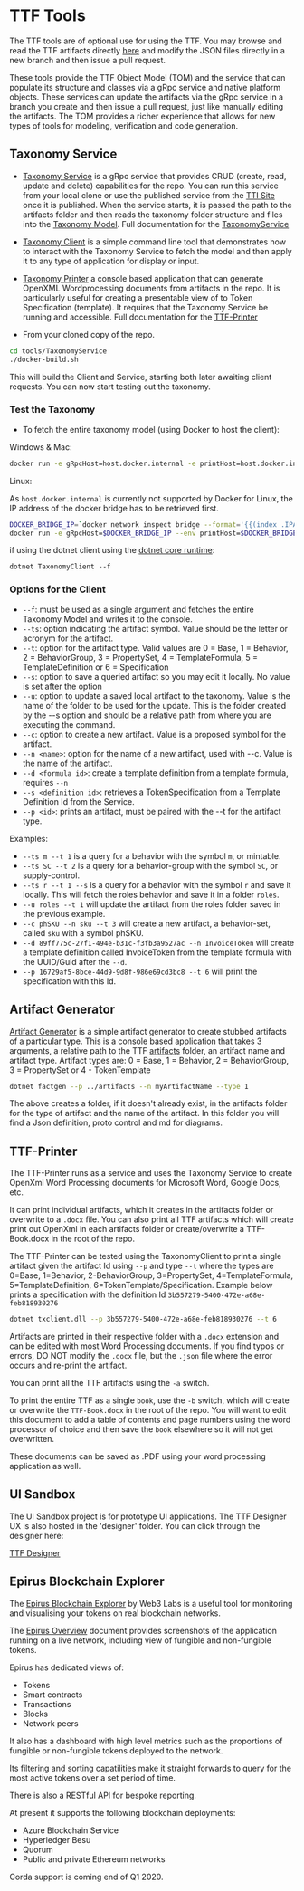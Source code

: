 # TTF Tools

The TTF tools are of optional use for using the TTF. You may browse and read the TTF artifacts directly [here](https://github.com/InterWorkAlliance/TokenTaxonomyFramework/artifacts/) and modify the JSON files directly in a new branch and then issue a pull request.

These tools provide the TTF Object Model (TOM) and the service that can populate its structure and classes via a gRpc service and native platform objects. These services can update the artifacts via the gRpc service in a branch you create and then issue a pull request, just like manually editing the artifacts. The TOM provides a richer experience that allows for new types of tools for modeling, verification and code generation.

## Taxonomy Service

- [Taxonomy Service](TaxonomyService/TaxonomyService) is a gRpc service that provides CRUD (create, read, update and delete) capabilities for the repo.  You can run this service from your local clone or use the published service from the [TTI Site](http://tokentaxonomy.org) once it is published. When the service starts, it is passed the path to the artifacts folder and then reads the taxonomy folder structure and files into the [Taxonomy Model](../model/tom.md). Full documentation for the [TaxonomyService](../model/taxonomyServices.md)

- [Taxonomy Client](TaxonomyService/TaxonomyClient) is a simple command line tool that demonstrates how to interact with the Taxonomy Service to fetch the model and then apply it to any type of application for display or input.

- [Taxonomy Printer](TaxonomyService/TTF-Printer) a console based application that can generate OpenXML Wordprocessing documents from artifacts in the repo. It is particularly useful for creating a presentable view of to Token Specification (template). It requires that the Taxonomy Service be running and accessible. Full documentation for the [TTF-Printer](../model/taxonomyServices.md)

- From your cloned copy of the repo.

```bash
cd tools/TaxonomyService
./docker-build.sh
 ```

This will build the Client and Service, starting both later awaiting client requests.  You can now start testing out the taxonomy.

### Test the Taxonomy

- To fetch the entire taxonomy model (using Docker to host the client):

Windows & Mac:

```bash
docker run -e gRpcHost=host.docker.internal -e printHost=host.docker.internal txclient --f
```

Linux:

As `host.docker.internal` is currently not supported by Docker for Linux, the IP address of the docker bridge has to be retrieved first.

```bash
DOCKER_BRIDGE_IP=`docker network inspect bridge --format='{{(index .IPAM.Config 0).Gateway}}'`
docker run -e gRpcHost=$DOCKER_BRIDGE_IP --env printHost=$DOCKER_BRIDGE_IP txclient --f
```

if using the dotnet client using the [dotnet core runtime](https://dotnet.microsoft.com/download):

`dotnet TaxonomyClient --f`

### Options for the Client

- `--f`: must be used as a single argument and fetches the entire Taxonomy Model and writes it to the console.
- `--ts`: option indicating the artifact symbol. Value should be the letter or acronym for the artifact.
- `--t`: option for the artifact type. Valid values are 0 = Base, 1 = Behavior, 2 = BehaviorGroup, 3 = PropertySet, 4 = TemplateFormula, 5 = TemplateDefinition or 6 = Specification
- `--s`: option to save a queried artifact so you may edit it locally. No value is set after the option
- `--u`: option to update a saved local artifact to the taxonomy. Value is the name of the folder to be used for the update. This is the folder created by the --s option and should be a relative path from where you are executing the command.
- `--c`: option to create a new artifact. Value is a proposed symbol for the artifact.
- `--n <name>`: option for the name of a new artifact, used with --c.  Value is the name of the artifact.
- `--d <formula id>`: create a template definition from a template formula, requires `--n`
- `--s <definition id>`: retrieves a TokenSpecification from a Template Definition Id from the Service.
- `--p <id>`: prints an artifact, must be paired with the --t for the artifact type.

Examples:

- `--ts m --t 1` is a query for a behavior with the symbol `m`, or mintable.
- `--ts SC --t 2` is a query for a behavior-group with the symbol `SC`, or supply-control.
- `--ts r --t 1 --s` is a query for a behavior with the symbol `r` and save it locally.  This will fetch the roles behavior and save it in a folder `roles`.
- `--u roles --t 1` will update the artifact from the roles folder saved in the previous example.
- `--c phSKU --n sku --t 3` will create a new artifact, a behavior-set, called `sku` with a symbol phSKU.
- `--d 89ff775c-27f1-494e-b31c-f3fb3a9527ac --n InvoiceToken` will create a template definition called InvoiceToken from the template formula with the UUID/Guid after the `--d`.
- `--p 16729af5-8bce-44d9-9d8f-986e69cd3bc8 --t 6` will print the specification with this Id.

## Artifact Generator

[Artifact Generator](artifactGenerator) is a simple artifact generator to create stubbed artifacts of a particular type.  This is a console based application that takes 3 arguments, a relative path to the TTF [artifacts](../artifacts) folder, an artifact name and artifact type.  Artifact types are: 0 = Base, 1 = Behavior, 2 = BehaviorGroup, 3 = PropertySet or 4 - TokenTemplate

```bash
dotnet factgen --p ../artifacts --n myArtifactName --type 1
```

The above creates a folder, if it doesn't already exist, in the artifacts folder for the type of artifact and the name of the artifact.  In this folder you will find a Json definition, proto control and md for diagrams.

## TTF-Printer

The TTF-Printer runs as a service and uses the Taxonomy Service to create OpenXml Word Processing documents for Microsoft Word, Google Docs, etc.

It can print individual artifacts, which it creates in the artifacts folder or overwrite to a `.docx` file. You can also print all TTF artifacts which will create print out OpenXml in each artifacts folder or create/overwrite a TTF-Book.docx in the root of the repo.

The TTF-Printer can be tested using the TaxonomyClient to print a single artifact given the artifact Id using `--p` and type `--t` where the types are 0=Base, 1=Behavior, 2-BehaviorGroup, 3=PropertySet, 4=TemplateFormula, 5=TemplateDefinition, 6=TokenTemplate/Specification.  Example below prints a specification with the definition Id `3b557279-5400-472e-a68e-feb818930276`

```bash
dotnet txclient.dll --p 3b557279-5400-472e-a68e-feb818930276 --t 6
```

Artifacts are printed in their respective folder with a `.docx` extension and can be edited with most Word Processing documents. If you find typos or errors, DO NOT modify the `.docx` file, but the `.json` file where the error occurs and re-print the artifact.

You can print all the TTF artifacts using the `-a` switch.

To print the entire TTF as a single `book`, use the `-b` switch, which will create or overwrite the `TTF-Book.docx` in the root of the repo. You will want to edit this document to add a table of contents and page numbers using the word processor of choice and then save the `book` elsewhere so it will not get overwritten.

These documents can be saved as .PDF using your word processing application as well.

## UI Sandbox

The UI Sandbox project is for prototype UI applications. The TTF Designer UX is also hosted in the 'designer' folder. You can click through the designer here:

[TTF Designer](https://xd.adobe.com/view/3e19edc6-1915-41a0-70a0-2d3154a7a5eb-4828/)

## Epirus Blockchain Explorer

The [Epirus Blockchain Explorer](https://www.web3labs.com/epirus) by Web3 Labs is a useful tool for monitoring and visualising your tokens on real blockchain networks. 

The [Epirus Overview](EpirusExplorer/EpirusOverview.pdf) document provides screenshots of the application running on a live network, including view of fungible and non-fungible tokens.

Epirus has dedicated views of:

- Tokens
- Smart contracts
- Transactions
- Blocks
- Network peers

It also has a dashboard with high level metrics such as the proportions of fungible or non-fungible tokens deployed to the network.

Its filtering and sorting capatilities make it straight forwards to query for the most active tokens over a set period of time.

There is also a RESTful API for bespoke reporting.

At present it supports the following blockchain deployments:

- Azure Blockchain Service
- Hyperledger Besu
- Quorum
- Public and private Ethereum networks

Corda support is coming end of Q1 2020.

